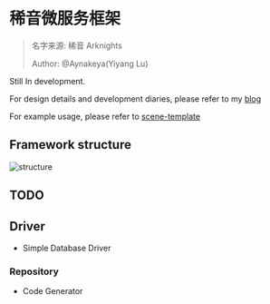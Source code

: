 #  稀音微服务框架

> 名字来源: 稀音 Arknights
> 
> Author: @Aynakeya(Yiyang Lu)

Still In development.

For design details and development diaries, please refer to my [blog](https://www.aynakeya.com/scene-series/)

For example usage, please refer to [scene-template](https://github.com/rhine-tech/scene-template)

## Framework structure

![structure](https://www.aynakeya.com/images/scene-microservice-develop-diary-0/structure.jpg)


##  TODO

## Driver

- Simple Database Driver

### Repository

- Code Generator